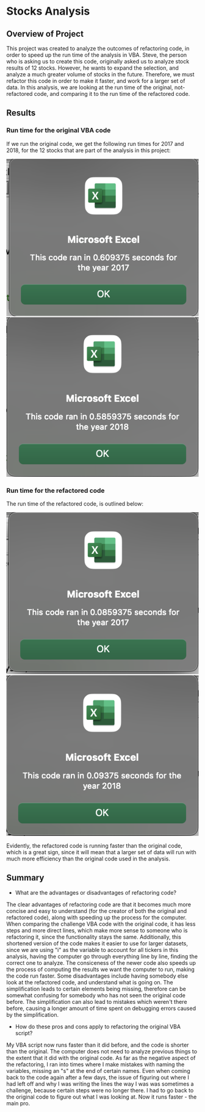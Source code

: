 # Stocks Analysis

## Overview of Project

This project was created to analyze the outcomes of refactoring code, in order to speed up the run time of the analysis in VBA. Steve, the person who is asking us to create this code, originally asked us to analyze stock results of 12 stocks. However, he wants to expand the selection, and analyze a much greater volume of stocks in the future. Therefore, we must refactor this code in order to make it faster, and work for a larger set of data. 
In this analysis, we are looking at the run time of the original, not-refactored code, and comparing it to the run time of the refactored code. 

## Results

### Run time for the original VBA code
If we run the original code, we get the following run times for 2017 and 2018, for the 12 stocks that are part of the analysis in this project:

![Run time for 2017 (original code)](Resources/VBA_Original_Time_2017.png)
![Run time for 2018 (original code)](Resources/VBA_Original_Time_2018.png)
	
### Run time for the refactored code
The run time of the refactored code, is outlined below:

![Run time for 2017](Resources/VBA_Challenge_2017.png)
![Run time for 2018](Resources/VBA_Challenge_2018.png)

Evidently, the refactored code is running faster than the original code, which is a great sign, since it will mean that a larger set of data will run with much more efficiency than the original code used in the analysis.

## Summary

- What are the advantages or disadvantages of refactoring code?
	
The clear advantages of refactoring code are that it becomes much more concise and easy to understand (for the creator of both the original and refactored code), along with speeding up the process for the computer. When comparing the challenge VBA code with the original code, it has less steps and more direct lines, which make more sense to someone who is refactoring it, since the functionality stays the same. Additionally, this shortened version of the code makes it easier to use for larger datasets, since we are using "i" as the variable to account for all tickers in this analysis, having the computer go through everything line by line, finding the correct one to analyze. The consiceness of the newer code also speeds up the process of computing the results we want the computer to run, making the code run faster. 
Some disadvantages include having somebody else look at the refactored code, and understand what is going on. The simplification leads to certain elements being missing, therefore can be somewhat confusing for somebody who has not seen the original code before. The simplification can also lead to mistakes which weren't there before, causing a longer amount of time spent on debugging errors caused by the simplification. 

- How do these pros and cons apply to refactoring the original VBA script?

My VBA script now runs faster than it did before, and the code is shorter than the original. The computer does not need to analyze previous things to the extent that it did with the original code. As far as the negative aspect of the refactoring, I ran into times where I make mistakes with naming the variables, missing an "s" at the end of certain names. Even when coming back to the code again after a few days, the issue of figuring out where I had left off and why I was writing the lines the way I was was sometimes a challenge, because certain steps were no longer there. I had to go back to the original code to figure out what I was looking at. 
Now it runs faster - the main pro.
